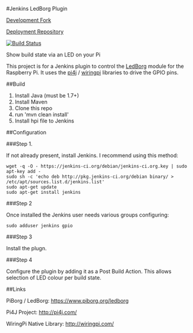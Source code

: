 #Jenkins LedBorg Plugin

[Development Fork](https://github.com/codesqueak/rpi-build-status-plugin)

[Deployment Repository](https://github.com/jenkinsci/rpi-build-status-plugin)

[![Build Status](https://jenkins.ci.cloudbees.com/job/plugins/job/rpi-build-status-plugin/31/badge/icon)](https://jenkins.ci.cloudbees.com/job/plugins/job/rpi-build-status-plugin/31/)

Show build state via an LED on your Pi

This project is for a Jenkins plugin to control the [LedBorg](https://www.piborg.org/ledborg) module for the Raspberry Pi. 
It uses the [pi4j](http://pi4j.com/) / [wiringpi](http://wiringpi.com/) libraries to drive the GPIO pins.


##Build

1. Install Java (must be 1.7+)
2. Install Maven
3. Clone this repo
4. run 'mvn clean install'
5. Install hpi file to Jenkins


##Configuration


###Step 1.

If not already present, install Jenkins.  I recommend using this method:
```
wget -q -O - https://jenkins-ci.org/debian/jenkins-ci.org.key | sudo apt-key add -
sudo sh -c 'echo deb http://pkg.jenkins-ci.org/debian binary/ > /etc/apt/sources.list.d/jenkins.list'
sudo apt-get update
sudo apt-get install jenkins
```

###Step 2

Once installed the Jenkins user needs various groups configuring:
```
sudo adduser jenkins gpio
```


###Step 3

Install the plugn.


###Step 4

Configure the plugin by adding it as a Post Build Action.  This allows selection of LED colour per build state.



##Links

PiBorg / LedBorg: https://www.piborg.org/ledborg

Pi4J Project: http://pi4j.com/

WiringPi Native Library: http://wiringpi.com/






